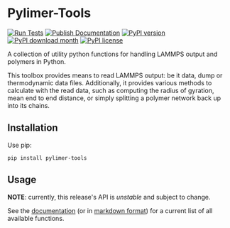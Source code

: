 # Pylimer-Tools

[![Run Tests](https://github.com/GenieTim/pylimer-tools/actions/workflows/run-tests.yml/badge.svg)](https://github.com/GenieTim/pylimer-tools/actions/workflows/run-tests.yml)
[![Publish Documentation](https://github.com/GenieTim/pylimer-tools/actions/workflows/publish-documentation.yml/badge.svg)](https://github.com/GenieTim/pylimer-tools/actions/workflows/publish-documentation.yml)
[![PyPI version](https://badge.fury.io/py/pylimer-tools.svg)](https://badge.fury.io/py/pylimer-tools)
[![PyPI download month](https://img.shields.io/pypi/dm/pylimer-tools.svg)](https://pypi.python.org/pypi/pylimer-tools/)
[![PyPI license](https://img.shields.io/pypi/l/pylimer-tools.svg)](https://pypi.python.org/pypi/pylimer-tools/)

A collection of utility python functions for handling LAMMPS output and polymers in Python.

This toolbox provides means to read LAMMPS output: be it data, dump or thermodynamic data files. 
Additionally, it provides various methods to calculate with the read data, such as computing the 
radius of gyration, mean end to end distance, or simply splitting a polymer network back up into its chains.

## Installation

Use pip:

`pip install pylimer-tools`

## Usage

**NOTE**: currently, this release's API is _unstable_ and subject to change.

See the [documentation](https://genietim.github.io/pylimer-tools/index.html) (or in [markdown format](https://github.com/GenieTim/pylimer-tools/tree/main/docs/pylimer_tools)) for a current list of all available functions.

